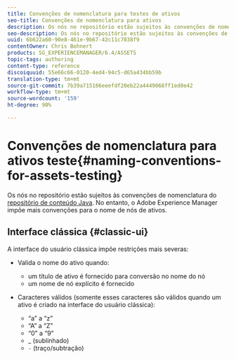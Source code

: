 ```yaml
---
title: Convenções de nomenclatura para testes de ativos
seo-title: Convenções de nomenclatura para ativos
description: Os nós no repositório estão sujeitos às convenções de nomenclatura do Java Content Repository. No entanto, o Adobe Experience Manager impõe mais convenções para o nome de nós de ativos.
seo-description: Os nós no repositório estão sujeitos às convenções de nomenclatura do Java Content Repository. No entanto, o Adobe Experience Manager impõe mais convenções para o nome de nós de ativos.
uuid: 6b622a60-90e8-461e-9b67-42c11c7038f9
contentOwner: Chris Bohnert
products: SG_EXPERIENCEMANAGER/6.4/ASSETS
topic-tags: authoring
content-type: reference
discoiquuid: 55e66c66-0120-4ed4-94c5-d65a434bb59b
translation-type: tm+mt
source-git-commit: 7b39a715166eeefdf20eb22a4449068ff1ed0e42
workflow-type: tm+mt
source-wordcount: '159'
ht-degree: 90%

---
```



# Convenções de nomenclatura para ativos teste{#naming-conventions-for-assets-testing}

Os nós no repositório estão sujeitos às convenções de nomenclatura do [repositório de conteúdo Java](/help/sites-developing/the-basics.md#java-content-repository). No entanto, o Adobe Experience Manager impõe mais convenções para o nome de nós de ativos.

## Interface clássica {#classic-ui}

A interface do usuário clássica impõe restrições mais severas:

* Valida o nome do ativo quando:

   * um título de ativo é fornecido para conversão no nome do nó
   * um nome de nó explícito é fornecido

* Caracteres válidos (somente esses caracteres são válidos quando um ativo é criado na interface do usuário clássica):

   * “a” a “z”
   * “A” a “Z”
   * “0” a “9”
   * _ (sublinhado)
   * `-` (traço/subtração)

